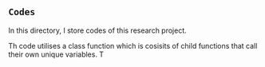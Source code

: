 ## `Codes`
In this directory, I store codes of this research project. 

Th code utilises a class function which is cosisits of child functions that 
call their own unique variables. T